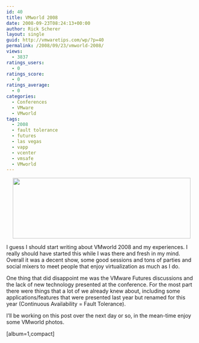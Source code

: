 ```yaml
---
id: 40
title: VMworld 2008
date: 2008-09-23T08:24:13+00:00
author: Rick Scherer
layout: single
guid: http://vmwaretips.com/wp/?p=40
permalink: /2008/09/23/vmworld-2008/
views:
  - 3837
ratings_users:
  - 0
ratings_score:
  - 0
ratings_average:
  - 0
categories:
  - Conferences
  - VMware
  - VMworld
tags:
  - 2008
  - fault tolerance
  - futures
  - las vegas
  - vapp
  - vcenter
  - vmsafe
  - VMworld
---
```

<p style="text-align: center;">
  <a href="http://vmworld.com/conferences/2008/" target="_blank"><img class="aligncenter" src="http://vmworld.com/files/images/vmworld08/hero_vmworld08.gif" alt="" width="470" height="160" /></a>
</p>

I guess I should start writing about VMworld 2008 and my experiences. I really should have started this while I was there and fresh in my mind. Overall it was a decent show, some good sessions and tons of parties and social mixers to meet people that enjoy virtualization as much as I do.

<!--more-->

One thing that did disappoint me was the VMware Futures discussions and the lack of new technology presented at the conference. For the most part there were things that a lot of we already knew about, including some applications/features that were presented last year but renamed for this year (Continuous Availability = Fault Tolerance).

I&#8217;ll be working on this post over the next day or so, in the mean-time enjoy some VMworld photos.

[album=1,compact]